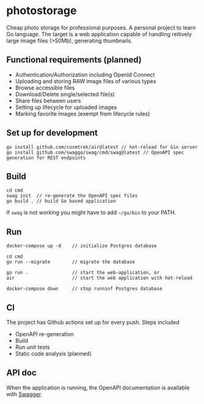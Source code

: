 # photostorage
Cheap photo storage for professional purposes. A personal project to learn Go language. 
The target is a web application capable of handling reltively large image files (>50Mb), generating thumbnails.

## Functional requirements (planned)
- Authentication/Authorization including OpenId Connect
- Uploading and storing RAW image files of various types
- Browse accessible files
- Download/Delete single/selected file(s)
- Share files between users
- Setting up lifecycle for uploaded images
- Marking favorite images (exempt from lifecycle rules)

## Set up for development
```
go install github.com/cosmtrek/air@latest // hot-reload for Gin server
go install github.com/swaggo/swag/cmd/swag@latest // OpenAPI spec generation for REST endpoints
```

## Build
```
cd cmd
swag init  // re-generate the OpenAPI spec files
go build . // build Go based application
```
If `swag` is not working you might have to add `~/go/bin` to  your PATH.

## Run
```
docker-compose up -d    // initialize Postgres database

cd cmd
go run --migrate        // migrate the database

go run .                // start the web-application, or
air                     // start the web application with hot-reload

docker-compose down     // stop runninf Postgres database 
```

## CI
The project has Github actions set up for every push.
Steps included
- OpenAPI re-generation
- Build 
- Run unit tests
- Static code analysis (planned)

## API doc
When the application is running, the OpenAPI documentation is available with [Swagger](http://localhost:8080/swagger/doc.json).


